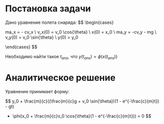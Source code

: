 # Постановка задачи

Дано уравнение полета снаряда:
$$
\begin{cases}

ma_x = - cv_x \\
v_x(0) = v_0 \cos{\theta} \\
x(0) = x_0 \\
ma_y = -cv_y - mg \\
v_y(0) = v_0 \sin{\theta} \\
y(0) = y_0

\end{cases}
$$

Необходимо найти такое $t_{ans}$, что $y(t_{ans}) = \phi(x(t_{ans}))$

# Аналитическое решение

Уравнение принимает форму:

$$
y_0 + \frac{m}{c}((\frac{m}{c}g + v_0 \sin{\theta})(1 - e^{-\frac{c}{m}t}) - gt)
- \phi(x_0 + \frac{m}{c}v_0 \cos{\theta}(1 - e^{-\frac{c}{m}t})) = 0
$$